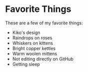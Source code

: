 # Favorite Things

These are a few of my favorite things:

- Kiko's design
- Raindrops on roses
- Whiskers on kittens
- Bright copper kettles
- Warm woolen mittens
- Not editing directly on GitHub
- Getting sleep
